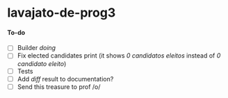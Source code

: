 # lavajato-de-prog3

#### To-do
- [ ] Builder    _doing_
- [ ] Fix elected candidates print (it shows _0 candidato*s* eleito*s*_ instead of _0 candidato eleito_)
- [ ] Tests
- [ ] Add _diff_ result to documentation?
- [ ] Send this treasure to prof /o/
